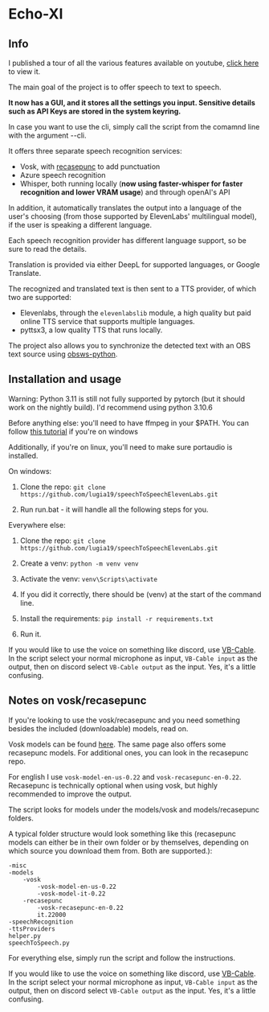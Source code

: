 # Echo-XI

## Info

I published a tour of all the various features available on youtube, [click here](https://youtu.be/Y7G1ZUycPrw) to view it.

The main goal of the project is to offer speech to text to speech.

**It now has a GUI, and it stores all the settings you input. Sensitive details such as API Keys are stored in the system keyring.**

In case you want to use the cli, simply call the script from the comamnd line with the argument --cli.

It offers three separate speech recognition services:
- Vosk, with [recasepunc](https://github.com/benob/recasepunc) to add punctuation
- Azure speech recognition
- Whisper, both running locally (**now using faster-whisper for faster recognition and lower VRAM usage**) and through openAI's API

In addition, it automatically translates the output into a language of the user's choosing (from those supported by ElevenLabs' multilingual model), if the user is speaking a different language.

Each speech recognition provider has different language support, so be sure to read the details.

Translation is provided via either DeepL for supported languages, or Google Translate.

The recognized and translated text is then sent to a TTS provider, of which two are supported:
- Elevenlabs, through the `elevenlabslib` module, a high quality but paid online TTS service that supports multiple languages.
- pyttsx3, a low quality TTS that runs locally.

The project also allows you to synchronize the detected text with an OBS text source using [obsws-python](https://pypi.org/project/obsws-python/).

## Installation and usage

Warning: Python 3.11 is still not fully supported by pytorch (but it should work on the nightly build). I'd recommend using python 3.10.6

Before anything else: you'll need to have ffmpeg in your $PATH. You can follow [this tutorial](https://phoenixnap.com/kb/ffmpeg-windows) if you're on windows

Additionally, if you're on linux, you'll need to make sure portaudio is installed.

On windows:

1) Clone the repo: `git clone https://github.com/lugia19/speechToSpeechElevenLabs.git`

2) Run run.bat - it will handle all the following steps for you.

Everywhere else:

1) Clone the repo: `git clone https://github.com/lugia19/speechToSpeechElevenLabs.git`

2) Create a venv: `python -m venv venv`

3) Activate the venv: `venv\Scripts\activate`

4) If you did it correctly, there should be (venv) at the start of the command line.

5) Install the requirements: `pip install -r requirements.txt`

6) Run it.


If you would like to use the voice on something like discord, use [VB-Cable](https://vb-audio.com/Cable/). In the script select your normal microphone as input, `VB-Cable input` as the output, then on discord select `VB-Cable output` as the input. Yes, it's a little confusing.

## Notes on vosk/recasepunc

If you're looking to use the vosk/recasepunc and you need something besides the included (downloadable) models, read on.

Vosk models can be found [here](https://alphacephei.com/vosk/models). The same page also offers some recasepunc models. For additional ones, you can look in the recasepunc repo.

For english I use `vosk-model-en-us-0.22` and `vosk-recasepunc-en-0.22`. Recasepunc is technically optional when using vosk, but highly recommended to improve the output.

The script looks for models under the models/vosk and models/recasepunc folders.

A typical folder structure would look something like this (recasepunc models can either be in their own folder or by themselves, depending on which source you download them from. Both are supported.):
```
-misc
-models
    -vosk
        -vosk-model-en-us-0.22
        -vosk-model-it-0.22
    -recasepunc
        -vosk-recasepunc-en-0.22
        it.22000
-speechRecognition
-ttsProviders
helper.py
speechToSpeech.py
```

For everything else, simply run the script and follow the instructions.

If you would like to use the voice on something like discord, use [VB-Cable](https://vb-audio.com/Cable/). In the script select your normal microphone as input, `VB-Cable input` as the output, then on discord select `VB-Cable output` as the input. Yes, it's a little confusing.
